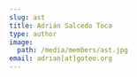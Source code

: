 ```yaml
---
slug: ast
title: Adrián Salcedo Toca
type: author
image:
  path: /media/members/ast.jpg
email: adrian[at]goteo.org
---
```

